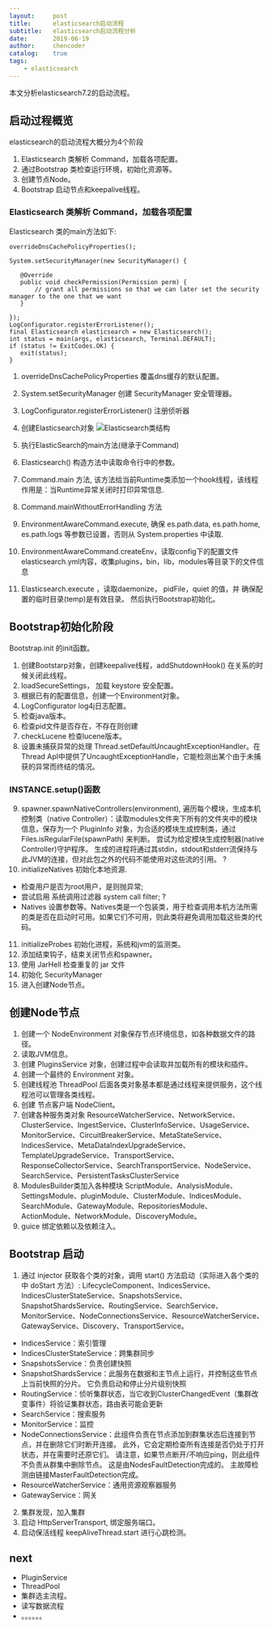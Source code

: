 ```yaml
---
layout:     post
title:      elasticsearch启动流程 
subtitle:   elasticsearch启动流程分析
date:       2019-06-19
author:     chencoder
catalog: 	true
tags:
    - elasticsearch
---
```


本文分析elasticsearch7.2的启动流程。

## 启动过程概览

elasticsearch的启动流程大概分为4个阶段
1. Elasticsearch 类解析 Command，加载各项配置。
2. 通过Bootstrap 类检查运行环境，初始化资源等。
3. 创建节点Node。
4. Bootstrap 启动节点和keepalive线程。

### Elasticsearch 类解析 Command，加载各项配置

Elasticsearch 类的main方法如下:
```
overrideDnsCachePolicyProperties();

System.setSecurityManager(new SecurityManager() {

   @Override
   public void checkPermission(Permission perm) {
       // grant all permissions so that we can later set the security manager to the one that we want
   }

});
LogConfigurator.registerErrorListener();
final Elasticsearch elasticsearch = new Elasticsearch();
int status = main(args, elasticsearch, Terminal.DEFAULT);
if (status != ExitCodes.OK) {
   exit(status);
}
```
1. overrideDnsCachePolicyProperties 覆盖dns缓存的默认配置。
2. System.setSecurityManager 创建 SecurityManager 安全管理器。
3. LogConfigurator.registerErrorListener() 注册侦听器
4. 创建Elasticsearch对象 
![Elasticsearch类结构](https://chenxh.github.io/img/elasticsearch-class.png  "图片title")
5. 执行ElasticSearch的main方法(继承于Command)

1. Elasticsearch() 构造方法中读取命令行中的参数。
2. Command.main 方法, 该方法给当前Runtime类添加一个hook线程，该线程作用是：当Runtime异常关闭时打印异常信息.
3. Command.mainWithoutErrorHandling 方法
4. EnvironmentAwareCommand.execute, 确保 es.path.data, es.path.home, es.path.logs 等参数已设置，否则从 System.properties 中读取.
5. EnvironmentAwareCommand.createEnv，读取config下的配置文件elasticsearch.yml内容，收集plugins，bin，lib，modules等目录下的文件信息
6. Elasticsearch.execute ，读取daemonize， pidFile，quiet 的值，并 确保配置的临时目录(temp)是有效目录。 然后执行Bootstrap初始化。



## Bootstrap初始化阶段

Bootstrap.init 的init函数。
1. 创建Bootstarp对象，创建keepalive线程，addShutdownHook() 在关系的时候关闭此线程。
2. loadSecureSettings， 加载 keystore 安全配置。
3. 根据已有的配置信息，创建一个Environment对象。
4. LogConfigurator log4j日志配置。
5. 检查java版本。
6. 检查pid文件是否存在，不存在则创建
7. checkLucene 检查lucene版本。
8.  设置未捕获异常的处理 Thread.setDefaultUncaughtExceptionHandler。在Thread ApI中提供了UncaughtExceptionHandle，它能检测出某个由于未捕获的异常而终结的情况。

### INSTANCE.setup()函数
9. spawner.spawnNativeControllers(environment), 遍历每个模块，生成本机控制类（native Controller）：读取modules文件夹下所有的文件夹中的模块信息，保存为一个 PluginInfo 对象，为合适的模块生成控制类，通过 Files.isRegularFile(spawnPath) 来判断。 尝试为给定模块生成控制器(native Controller)守护程序。 生成的进程将通过其stdin，stdout和stderr流保持与此JVM的连接，但对此包之外的代码不能使用对这些流的引用。 ?
10. initializeNatives 初始化本地资源.

* 检查用户是否为root用户，是则抛异常; 
* 尝试启用 系统调用过滤器 system call filter; ?
* Natives 设置参数等。Natives类是一个包装类，用于检查调用本机方法所需的类是否在启动时可用。如果它们不可用，则此类将避免调用加载这些类的代码。

11. initializeProbes 初始化进程，系统和jvm的监测类。
12. 添加结束钩子，结束关闭节点和spawner。
13. 使用 JarHell 检查重复的 jar 文件
14. 初始化 SecurityManager
15. 进入创建Node节点。

## 创建Node节点
1. 创建一个 NodeEnvironment 对象保存节点环境信息，如各种数据文件的路径。
2. 读取JVM信息。
3. 创建 PluginsService 对象，创建过程中会读取并加载所有的模块和插件。
4. 创建一个最终的 Environment 对象。
5. 创建线程池 ThreadPool 后面各类对象基本都是通过线程来提供服务，这个线程池可以管理各类线程。
6. 创建 节点客户端 NodeClient。
7. 创建各种服务类对象 ResourceWatcherService、NetworkService、ClusterService、IngestService、ClusterInfoService、UsageService、MonitorService、CircuitBreakerService、MetaStateService、IndicesService、MetaDataIndexUpgradeService、TemplateUpgradeService、TransportService、ResponseCollectorService、SearchTransportService、NodeService、SearchService、PersistentTasksClusterService
8. ModulesBuilder类加入各种模块 ScriptModule、AnalysisModule、SettingsModule、pluginModule、ClusterModule、IndicesModule、SearchModule、GatewayModule、RepositoriesModule、ActionModule、NetworkModule、DiscoveryModule。
9. guice 绑定依赖以及依赖注入。

## Bootstrap 启动
1. 通过 injector 获取各个类的对象，调用 start() 方法启动（实际进入各个类的中 doStart 方法）: LifecycleComponent、IndicesService、IndicesClusterStateService、SnapshotsService、SnapshotShardsService、RoutingService、SearchService、MonitorService、NodeConnectionsService、ResourceWatcherService、GatewayService、Discovery、TransportService。

* IndicesService：索引管理 
* IndicesClusterStateService：跨集群同步 
* SnapshotsService：负责创建快照 
* SnapshotShardsService：此服务在数据和主节点上运行，并控制这些节点上当前快照的分片。 它负责启动和停止分片级别快照 
* RoutingService：侦听集群状态，当它收到ClusterChangedEvent（集群改变事件）将验证集群状态，路由表可能会更新 
* SearchService：搜索服务 
* MonitorService：监控 
* NodeConnectionsService：此组件负责在节点添加到群集状态后连接到节点，并在删除它们时断开连接。 此外，它会定期检查所有连接是否仍处于打开状态，并在需要时还原它们。 请注意，如果节点断开/不响应ping，则此组件不负责从群集中删除节点。 这是由NodesFaultDetection完成的。 主故障检测由链接MasterFaultDetection完成。 
* ResourceWatcherService：通用资源观察器服务 
* GatewayService：网关

2. 集群发现，加入集群
3. 启动 HttpServerTransport, 绑定服务端口。
4. 启动保活线程 keepAliveThread.start 进行心跳检测。

## next
* PluginService
* ThreadPool
* 集群选主流程。
* 读写数据流程
* 。。。。。。







